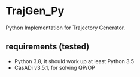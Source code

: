 # TrajGen_Py
Python Implementation for Trajectory Generator.

## requirements (tested)

- Python 3.8, it should work up at least Python 3.5
- CasADi v3.5.1, for solving QP/OP

